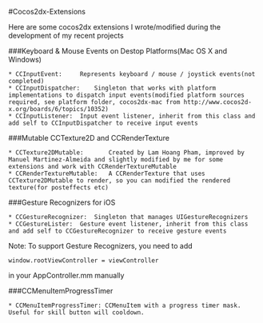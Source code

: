 #Cocos2dx-Extensions

Here are some cocos2dx extensions I wrote/modified during the development of my recent projects

###Keyboard & Mouse Events on Destop Platforms(Mac OS X and Windows)

	* CCInputEvent:		Represents keyboard / mouse / joystick events(not completed)
	* CCInputDispatcher:	Singleton that works with platform implementations to dispatch input events(modified platform sources required, see platform folder, cocos2dx-mac from http://www.cocos2d-x.org/boards/6/topics/10352)
	* CCInputListener:	Input event listener, inherit from this class and add self to CCInputDispatcher to receive input events


###Mutable CCTexture2D and CCRenderTexture

	* CCTexture2DMutable:		Created by Lam Hoang Pham, improved by Manuel Martinez-Almeida and slightly modified by me for some extensions and work with CCRenderTextureMutable
	* CCRenderTextureMutable:	A CCRenderTexture that uses CCTexture2DMutable to render, so you can modified the rendered texture(for posteffects etc)


###Gesture Recognizers for iOS
	
	* CCGestureRecognizer:	Singleton that manages UIGestureRecognizers
	* CCGestureLister:	Gesture event listener, inherit from this class and add self to CCGestureRecognizer to receive gesture events

Note: To support Gesture Recognizers, you need to add 

	window.rootViewController = viewController
	
in your AppController.mm manually

###CCMenuItemProgressTimer

	* CCMenuItemProgressTimer: CCMenuItem with a progress timer mask. Useful for skill button will cooldown.